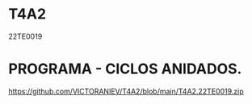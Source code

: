 # T4A2

22TE0019

# PROGRAMA - CICLOS ANIDADOS.

https://github.com/VICTORANIEV/T4A2/blob/main/T4A2.22TE0019.zip
